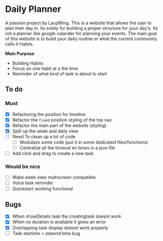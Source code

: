 # Daily Planner
A passion project by LaupWing. This is a website that allows the user to plan their day in. Its solely for building a proper structure for your day's. Its not a planner like google calander for planning your events. The  main goal of this website is to build your daily routine or what the current community calls it Habits.

**Main Purpose**
*   Building Habits
*   Focus on one habit at a the time
*   Reminder of what kind of task is about to start



## To do 
### Must
- [x]  Refactoring the position for timeline
- [x]  Refactor the `fixed` position styling of the top nav
- [x]  Refactor the main part of the website (styling)
- [x]  Split up the week and daily view
- [ ]  Need To clean up a lot of code
    - [ ] Modulaze some code (put it in some dedicated files/functions)
    - [ ] Centralize all the timeout en times in a json file
- [ ] Add click and drag to create a new task
### Would be nice
- [ ]  Make week view multiscreen compatible
- [ ]  Voice task reminder
- [ ]  Quickstart working functional

## Bugs
- [x] When showDetails task the creatingtask doesnt work
- [x] When no duration is available it gives an error
- [x] Overlapping task display doesnt work properly
- [ ] Task startime > starend time bug
